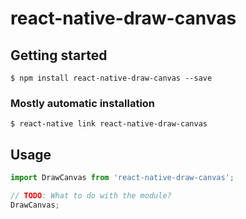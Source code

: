 # react-native-draw-canvas

## Getting started

`$ npm install react-native-draw-canvas --save`

### Mostly automatic installation

`$ react-native link react-native-draw-canvas`

## Usage
```javascript
import DrawCanvas from 'react-native-draw-canvas';

// TODO: What to do with the module?
DrawCanvas;
```
